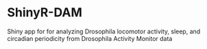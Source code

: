 # ShinyR-DAM
Shiny app for for analyzing Drosophila locomotor activity, sleep, and circadian periodicity from Drosophila Activity Monitor data
